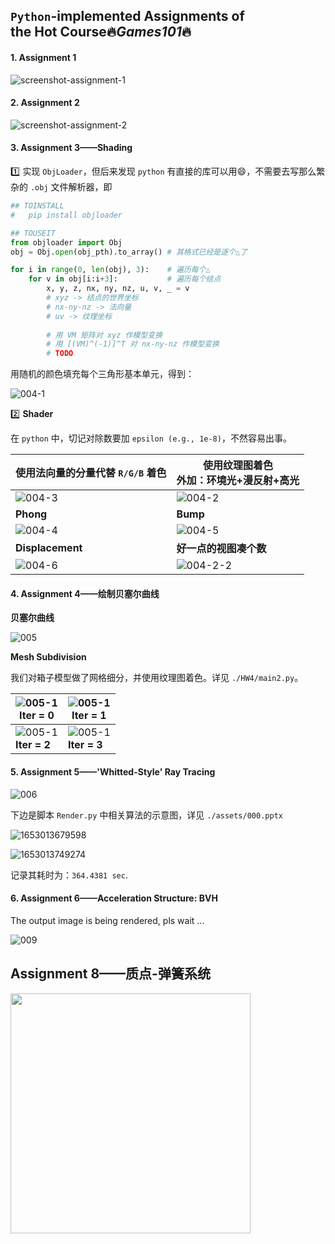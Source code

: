 ## `Python`-implemented Assignments of <br/>the Hot Course🔥*Games101*🔥

#### 1. Assignment 1    

![screenshot-assignment-1](./assets/001.png)

#### 2. Assignment 2

![screenshot-assignment-2](./assets/003.png)

#### 3. Assignment 3——Shading

:one: 实现 `ObjLoader`，但后来发现 `python` 有直接的库可以用😄，不需要去写那么繁杂的 `.obj` 文件解析器，即

```python
## TOINSTALL
#   pip install objloader

## TOUSEIT
from objloader import Obj
obj = Obj.open(obj_pth).to_array() # 其格式已经是逐个△了

for i in range(0, len(obj), 3):    # 遍历每个△
    for v in obj[i:i+3]:           # 遍历每个结点
        x, y, z, nx, ny, nz, u, v, _ = v
        # xyz -> 结点的世界坐标
        # nx-ny-nz -> 法向量
        # uv -> 纹理坐标
        
        # 用 VM 矩阵对 xyz 作模型变换
        # 用 [(VM)^(-1)]^T 对 nx-ny-nz 作模型变换
        # TODO
```

用随机的颜色填充每个三角形基本单元，得到：

![004-1](./assets/004-1.png)

2️⃣ **Shader**

在 `python` 中，切记对除数要加 `epsilon (e.g., 1e-8)`，不然容易出事。

| 使用法向量的分量代替 `R/G/B` 着色 | 使用纹理图着色<br/>外加：环境光+漫反射+高光 |
| --------------------------------- | ------------------------------------------- |
| ![004-3](./assets/004-3.png)      | ![004-2](./assets/004-2.png)                |
| **Phong**                         | **Bump**                                    |
| ![004-4](./assets/004-4.png)      | ![004-5](./assets/004-5.png)                |
| **Displacement**                  | **好一点的视图凑个数**                      |
| ![004-6](./assets/004-6.png)      | ![004-2-2](./assets/004-2-2.png)            |

#### 4. Assignment 4——绘制贝塞尔曲线

**贝塞尔曲线**

![005](./assets/005.png)

**Mesh Subdivision**

我们对箱子模型做了网格细分，并使用纹理图着色。详见 `./HW4/main2.py`。

| ![005-1](./assets/005-1.png)<br/>Iter = 0     | ![005-1](./assets/005-2.png)<br/>Iter = 1     |
| --------------------------------------------- | --------------------------------------------- |
| ![005-1](./assets/005-3.png)<br/>**Iter = 2** | ![005-1](./assets/005-4.png)<br/>**Iter = 3** |

#### 5. Assignment 5——'Whitted-Style' Ray Tracing

![006](./assets/006.png)

下边是脚本 `Render.py` 中相关算法的示意图，详见 `./assets/000.pptx`

![1653013679598](./assets/007.png)

![1653013749274](./assets/008.png)

记录其耗时为：`364.4381 sec`.

#### 6. Assignment 6——Acceleration Structure: BVH

The output image is being rendered, pls wait ...

![009](./assets/009.png)

## Assignment 8——质点-弹簧系统

<img src="./assets/010.gif" style="width:384px"/>

